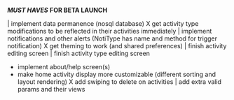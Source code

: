 ___MUST HAVES___ __FOR BETA LAUNCH__


| implement data permanence (nosql database)
X get activity type modifications to be reflected in their activities immediately
| implement notifications and other alerts (NotiType has name and method for trigger notification)
X get theming to work (and shared preferences)
| finish activity editing screen
| finish activity type editing screen
- implement about/help screen(s)
- make home activity display more customizable (different sorting and layout rendering)
X add swiping to delete on activities
| add extra valid params and their views

